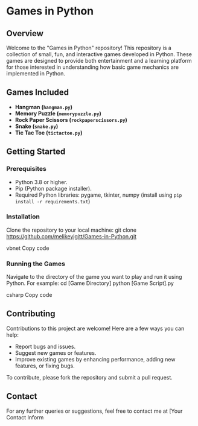 # Games in Python

## Overview
Welcome to the "Games in Python" repository! This repository is a collection of small, fun, and interactive games developed in Python. These games are designed to provide both entertainment and a learning platform for those interested in understanding how basic game mechanics are implemented in Python.

## Games Included

- **Hangman (`hangman.py`)**
- **Memory Puzzle (`memorypuzzle.py`)**
- **Rock Paper Scissors (`rockpaperscissors.py`)**
- **Snake (`snake.py`)**
- **Tic Tac Toe (`tictactoe.py`)**

## Getting Started
### Prerequisites
- Python 3.8 or higher.
- Pip (Python package installer).
- Required Python libraries: pygame, tkinter, numpy (install using `pip install -r requirements.txt`)

### Installation
Clone the repository to your local machine:
git clone https://github.com/melikeyigitt/Games-in-Python.git

vbnet
Copy code

### Running the Games
Navigate to the directory of the game you want to play and run it using Python. For example:
cd [Game Directory]
python [Game Script].py

csharp
Copy code

## Contributing
Contributions to this project are welcome! Here are a few ways you can help:
- Report bugs and issues.
- Suggest new games or features.
- Improve existing games by enhancing performance, adding new features, or fixing bugs.

To contribute, please fork the repository and submit a pull request.

## Contact
For any further queries or suggestions, feel free to contact me at [Your Contact Inform
